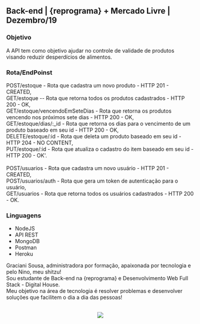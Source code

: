 ## Back-end | {reprograma} + Mercado Livre | Dezembro/19

### Objetivo
A API tem como objetivo ajudar no controle de validade de produtos visando reduzir desperdícios de alimentos.

### Rota/EndPoinst
POST/estoque - Rota que cadastra um novo produto - HTTP 201 - CREATED, <br/>
GET/estoque -- Rota que retorna todos os produtos cadastrados - HTTP 200 - OK,<br/>
GET/estoque/vencendoEmSeteDias - Rota que retorna os produtos vencendo nos próximos sete dias - HTTP 200 - OK,<br/>
GET/estoque/dias/:_id - Rota que retorna os dias para o vencimento de um produto baseado em seu id - HTTP 200 - OK,<br/>
DELETE/estoque/:id - Rota que deleta um produto baseado em seu id -HTTP 204 - NO CONTENT,<br/>
PUT/estoque/:id - Rota que atualiza o cadastro do item baseado em seu id - HTTP 200 - OK'.<br/>
<br/>
POST/usuarios - Rota que cadastra um novo usuário - HTTP 201 - CREATED, <br/>
POST/usuarios/auth - Rota que gera um token de autenticação para o usuário,<br/>
GET/usuarios - Rota que retorna todos os usuários cadastrados - HTTP 200 - OK.<br/>

### Linguagens
* NodeJS
* API REST
* MongoDB
* Postman
* Heroku

Graciani Sousa, administradora por formação, apaixonada por tecnologia e pelo Nino, meu shitzu!<br/>
Sou estudante de Back-end na {reprograma} e Desenvolvimento Web Full Stack - Digital House.<br/>
Meu objetivo na área de tecnologia é resolver problemas e desenvolver soluções que facilitem o dia a dia das pessoas!<br/><br/>


<p align="center"> 
<img src="https://user-images.githubusercontent.com/52472296/70552679-96d78480-1b58-11ea-9d16-80a3b27e6cbe.gif">
</p>
